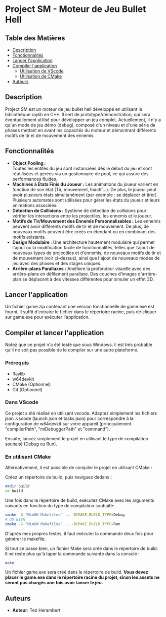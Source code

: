 # Project SM - Moteur de Jeu Bullet Hell

## Table des Matières

- [Description](#description)
- [Fonctionnalités](#fonctionnalités)
- [Lancer l'application](#lancer-lapplication)
- [Compiler l'application](#compiler-lapplication)
	- [Utilisation de VScode](#utilisation-de-vscode)
	- [Utilisation de CMake](#utilisation-de-cmake)
- [Auteurs](#auteurs)


## Description

Project SM est un moteur de jeu bullet hell développé en utilisant la bibliothèque raylib en C++. Il sert de prototype/démonstration, qui sera éventuellement utilisé pour développer un jeu complet. Actuellement, il n'y a qu'un mode de jeu démo (debug), composé d'un niveau et d'une série de phases mettant en avant les capacités du moteur et démontrant différents motifs de tir et de mouvement des ennemis.

## Fonctionnalités

- **Object Pooling :** <br>
Toutes les entités du jeu sont instanciées dès le début du jeu et sont réutilisées et gérées via un gestionnaire de pool, ce qui assure des performances fluides.
- **Machines à États Finis du Joueur :**
Les animations du joueur varient en fonction de son état (Tir, mouvement, Inactif...). De plus, le joueur peut avoir plusieurs états simultanément (par exemple : se déplacer et tirer). Plusieurs automates sont utilisées pour gérer les états du joueur et leurs animations associées.
- **Détection de Collisions :**
Système de détection de collisions pour vérifier les interactions entre les projectiles, les ennemis et le joueur.
- **Motifs de Tir/Mouvement des Ennemis Personnalisables :**
Les ennemis peuvent avoir différents motifs de tir et de mouvement. De plus, de nouveaux motifs peuvent être créés en étendant ou en combinant des motifs existants.
- **Design Modulaire :**
Une architecture hautement modulaire qui permet l'ajout ou la modification facile de fonctionnalités, telles que l'ajout de nouveaux types de projectiles et d'ennemis, de nouveaux motifs de tir et de mouvement (voir ci-dessus), ainsi que l'ajout de nouveaux modes de jeu avec des phases et des stages uniques.
- **Arrière-plans Parallaxes :**
Améliore la profondeur visuelle avec des arrière-plans en défilement parallaxe. Des couches d'images d'arrière-plan se déplacent à des vitesses différentes pour simuler un effet 3D.

## Lancer l'application

Un fichier game.zip contenant une version fonctionnelle de game.exe est fourni. Il suffit d'extraire le fichier dans le répertoire racine, puis de cliquer sur game.exe pour exécuter l'application.

## Compiler et lancer l'application
Notez que ce projet n'a été testé que sous Windows. Il est très probable qu'il ne soit pas possible de le compiler sur une autre plateforme.

### Prérequis
- Raylib
- w64devkit
- CMake (Optionnel)
- Git (Optionnel)

### Dans VScode

Ce projet a été réalisé en utilisant vscode. Adaptez simplement les fichiers json .vscode (launch.json et tasks.json) pour correspondre à la configuration de w64devkit sur votre appareil (principalement "compilerPath", "miDebuggerPath" et "command").

Ensuite, lancez simplement le projet en utilisant le type de compilation souhaité (Debug ou Run).

### En utilisant CMake

Alternativement, il est possible de compiler le projet en utilisant CMake :

Créez un répertoire de build, puis naviguez dedans :
```bash
mkdir build
cd build
```

Une fois dans le répertoire de build, exécutez CMake avec les arguments suivants en fonction 
du type de compilation souhaité:
```bash
cmake -G "MinGW Makefiles" .. -DCMAKE_BUILD_TYPE=Debug
# OU BIEN
cmake -G "MinGW Makefiles" .. -DCMAKE_BUILD_TYPE=Run
```
D'après mes propres testes, il faut exécuter la commande deux fois pour générer le makefile.

Si tout se passe bien, un fichier Make sera créé dans le répertoire de build. Il ne reste plus qu'à taper la commande suivante dans la console :
```bash
make
```

Un fichier game.exe sera créé dans le répertoire de build. 
**Vous devez placer le game.exe dans le répertoire racine du projet, sinon les assets ne seront pas chargés une fois avoir lancer le jeu.**

## Auteurs

- **Auteur:** Ted Herambert

